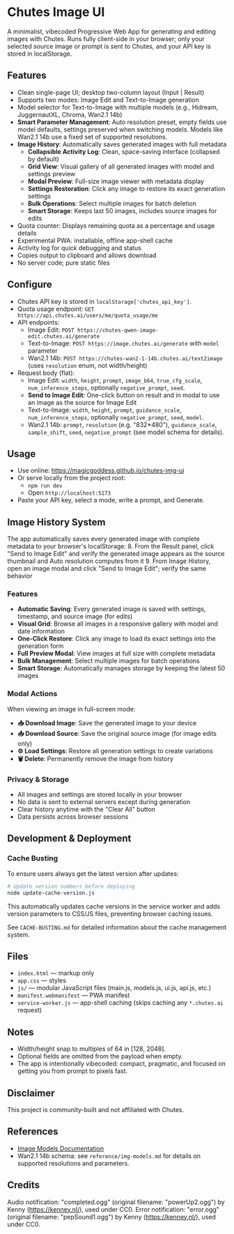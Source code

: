 # Chutes Image UI

A minimalist, vibecoded Progressive Web App for generating and editing images with Chutes. Runs fully client-side in your browser; only your selected source image or prompt is sent to Chutes, and your API key is stored in localStorage.

## Features
- Clean single-page UI; desktop two-column layout (Input | Result)
- Supports two modes: Image Edit and Text-to-Image generation
- Model selector for Text-to-Image with multiple models (e.g., Hidream, JuggernautXL, Chroma, Wan2.1 14b)
- **Smart Parameter Management**: Auto resolution preset, empty fields use model defaults, settings preserved when switching models. Models like Wan2.1 14b use a fixed set of supported resolutions.
- **Image History**: Automatically saves generated images with full metadata
  - **Collapsible Activity Log**: Clean, space-saving interface (collapsed by default)
  - **Grid View**: Visual gallery of all generated images with model and settings preview
  - **Modal Preview**: Full-size image viewer with metadata display
  - **Settings Restoration**: Click any image to restore its exact generation settings
  - **Bulk Operations**: Select multiple images for batch deletion
  - **Smart Storage**: Keeps last 50 images, includes source images for edits
- Quota counter: Displays remaining quota as a percentage and usage details
- Experimental PWA: installable, offline app-shell cache
- Activity log for quick debugging and status
- Copies output to clipboard and allows download
- No server code; pure static files

## Configure
- Chutes API key is stored in `localStorage['chutes_api_key']`.
- Quota usage endpoint: `GET https://api.chutes.ai/users/me/quota_usage/me`
- API endpoints:
  - Image Edit: `POST https://chutes-qwen-image-edit.chutes.ai/generate`
  - Text-to-Image: `POST https://image.chutes.ai/generate` with `model` parameter
  - Wan2.1 14b: `POST https://chutes-wan2-1-14b.chutes.ai/text2image` (uses `resolution` enum, not width/height)
- Request body (flat):
  - Image Edit: `width`, `height`, `prompt`, `image_b64`, `true_cfg_scale`, `num_inference_steps`, optionally `negative_prompt`, `seed`.
  - **Send to Image Edit**: One-click button on result and in modal to use an image as the source for Image Edit
  - Text-to-Image: `width`, `height`, `prompt`, `guidance_scale`, `num_inference_steps`, optionally `negative_prompt`, `seed`, `model`.
  - Wan2.1 14b: `prompt`, `resolution` (e.g. "832*480"), `guidance_scale`, `sample_shift`, `seed`, `negative_prompt` (see model schema for details).

## Usage
- Use online: https://magicgoddess.github.io/chutes-img-ui
- Or serve locally from the project root:
  - `npm run dev`
  - Open `http://localhost:5173`
- Paste your API key, select a mode, write a prompt, and Generate.

## Image History System

The app automatically saves every generated image with complete metadata to your browser's localStorage:
8. From the Result panel, click "Send to Image Edit" and verify the generated image appears as the source thumbnail and Auto resolution computes from it
9. From Image History, open an image modal and click "Send to Image Edit"; verify the same behavior

### Features
- **Automatic Saving**: Every generated image is saved with settings, timestamp, and source image (for edits)
- **Visual Grid**: Browse all images in a responsive gallery with model and date information
- **One-Click Restore**: Click any image to load its exact settings into the generation form
- **Full Preview Modal**: View images at full size with complete metadata
- **Bulk Management**: Select multiple images for batch operations
- **Smart Storage**: Automatically manages storage by keeping the latest 50 images

### Modal Actions
When viewing an image in full-screen mode:
- **📥 Download Image**: Save the generated image to your device
- **📥 Download Source**: Save the original source image (for image edits only)
- **⚙️ Load Settings**: Restore all generation settings to create variations
- **🗑️ Delete**: Permanently remove the image from history

### Privacy & Storage
- All images and settings are stored locally in your browser
- No data is sent to external servers except during generation
- Clear history anytime with the "Clear All" button
- Data persists across browser sessions

## Development & Deployment

### Cache Busting
To ensure users always get the latest version after updates:

```bash
# Update version numbers before deploying
node update-cache-version.js
```

This automatically updates cache versions in the service worker and adds version parameters to CSS/JS files, preventing browser caching issues.

See `CACHE-BUSTING.md` for detailed information about the cache management system.

## Files
- `index.html` — markup only
- `app.css` — styles
- `js/` — modular JavaScript files (main.js, models.js, ui.js, api.js, etc.)
- `manifest.webmanifest` — PWA manifest
- `service-worker.js` — app-shell caching (skips caching any `*.chutes.ai` request)

## Notes
- Width/height snap to multiples of 64 in [128, 2048].
- Optional fields are omitted from the payload when empty.
- The app is intentionally vibecoded: compact, pragmatic, and focused on getting you from prompt to pixels fast.

## Disclaimer
This project is community-built and not affiliated with Chutes.

## References
- [Image Models Documentation](./reference/img-models.md)
- Wan2.1 14b schema: see `reference/img-models.md` for details on supported resolutions and parameters.


## Credits
Audio notification: "completed.ogg" (original filename: "powerUp2.ogg") by Kenny (https://kenney.nl/), used under CC0.
Error notification: "error.ogg" (original filename: "pepSound1.ogg") by Kenny (https://kenney.nl/), used under CC0.
